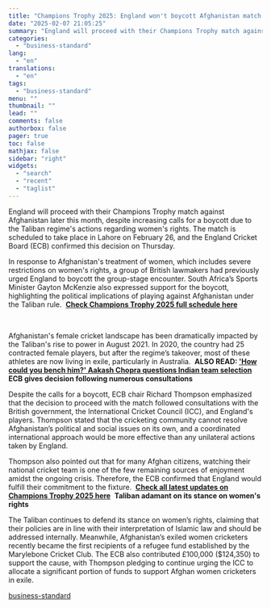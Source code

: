 ```yaml
---
title: "Champions Trophy 2025: England won't boycott Afghanistan match - ECB chair"
date: "2025-02-07 21:05:25"
summary: "England will proceed with their Champions Trophy match against Afghanistan later this month, despite increasing calls for a boycott due to the Taliban regime's actions regarding women's rights. The match is scheduled to take place in Lahore on February 26, and the England Cricket Board (ECB) confirmed this decision on..."
categories:
  - "business-standard"
lang:
  - "en"
translations:
  - "en"
tags:
  - "business-standard"
menu: ""
thumbnail: ""
lead: ""
comments: false
authorbox: false
pager: true
toc: false
mathjax: false
sidebar: "right"
widgets:
  - "search"
  - "recent"
  - "taglist"
---
```


England will proceed with their Champions Trophy match against Afghanistan later this month, despite increasing calls for a boycott due to the Taliban regime's actions regarding women's rights. The match is scheduled to take place in Lahore on February 26, and the England Cricket Board (ECB) confirmed this decision on Thursday.

In response to Afghanistan's treatment of women, which includes severe restrictions on women's rights, a group of British lawmakers had previously urged England to boycott the group-stage encounter. South Africa’s Sports Minister Gayton McKenzie also expressed support for the boycott, highlighting the political implications of playing against Afghanistan under the Taliban rule.  [**Check Champions Trophy 2025 full schedule here**](https://www.business-standard.com/cricket/champions-trophy/schedule)

 

Afghanistan's female cricket landscape has been dramatically impacted by the Taliban's rise to power in August 2021. In 2020, the country had 25 contracted female players, but after the regime’s takeover, most of these athletes are now living in exile, particularly in Australia.  **ALSO READ: ['How could you bench him?' Aakash Chopra questions Indian team selection](https://www.business-standard.com/cricket/news/how-could-you-bench-him-aakash-chopra-questions-indian-team-selection-125020701129_1.html)**  **ECB gives decision following numerous consultations**

Despite the calls for a boycott, ECB chair Richard Thompson emphasized that the decision to proceed with the match followed consultations with the British government, the International Cricket Council (ICC), and England's players. Thompson stated that the cricketing community cannot resolve Afghanistan’s political and social issues on its own, and a coordinated international approach would be more effective than any unilateral actions taken by England.

Thompson also pointed out that for many Afghan citizens, watching their national cricket team is one of the few remaining sources of enjoyment amidst the ongoing crisis. Therefore, the ECB confirmed that England would fulfill their commitment to the fixture.  [**Check all latest updates on Champions Trophy 2025 here**](https://www.business-standard.com/cricket/champions-trophy/news)  **Taliban adamant on its stance on women's rights**

The Taliban continues to defend its stance on women’s rights, claiming that their policies are in line with their interpretation of Islamic law and should be addressed internally. Meanwhile, Afghanistan’s exiled women cricketers recently became the first recipients of a refugee fund established by the Marylebone Cricket Club. The ECB also contributed £100,000 ($124,350) to support the cause, with Thompson pledging to continue urging the ICC to allocate a significant portion of funds to support Afghan women cricketers in exile.

[business-standard](https://www.business-standard.com/cricket/champions-trophy/champions-trophy-2025-england-won-t-boycott-afghanistan-match-ecb-chair-125020701532_1.html)
